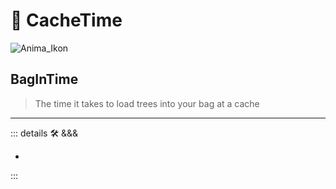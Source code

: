 # 💜 <anima>CacheTime </anima>

![Anima_Ikon](/Ikon/Anima_Ikon.png)

## BagInTime

> The time it takes to load trees into your bag at a cache

---

<!-- =================================================== -->
<!-- =================================================== -->
<!-- =================================================== -->
<!-- =================================================== -->
<!-- =================================================== -->
::: details 🛠 <dev>&&&</dev>

-

:::
